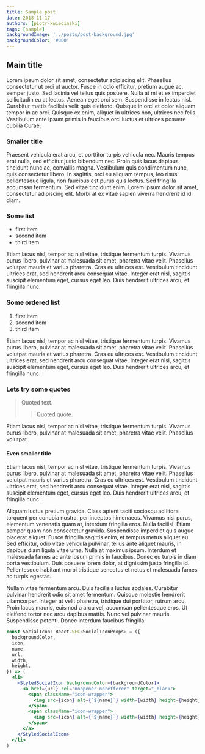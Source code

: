 ```yaml
---
title: Sample post
date: 2018-11-17
authors: [piotr-kwiecinski]
tags: [sample]
backgroundImage: '../posts/post-background.jpg'
backgroundColor: '#000'
---
```


## Main title

Lorem ipsum dolor sit amet, consectetur adipiscing elit. Phasellus consectetur ut orci ut auctor. Fusce in odio efficitur, pretium augue ac, semper justo. Sed lacinia vel tellus quis posuere. Nulla at mi et ex imperdiet sollicitudin eu at lectus. Aenean eget orci sem. Suspendisse in lectus nisl. Curabitur mattis facilisis velit quis eleifend. Quisque in orci et dolor aliquam tempor in ac orci. Quisque ex enim, aliquet in ultrices non, ultrices nec felis. Vestibulum ante ipsum primis in faucibus orci luctus et ultrices posuere cubilia Curae;

### Smaller title

Praesent vehicula erat arcu, et porttitor turpis vehicula nec. Mauris tempus erat nulla, sed efficitur justo bibendum nec. Proin quis lacus dapibus, tincidunt nunc ac, convallis magna. Vestibulum quis condimentum nunc, quis consectetur libero. In sagittis, orci eu aliquam tempus, leo risus pellentesque ligula, non faucibus est purus quis lectus. Sed fringilla accumsan fermentum. Sed vitae tincidunt enim. Lorem ipsum dolor sit amet, consectetur adipiscing elit. Morbi at ex vitae sapien viverra hendrerit id id diam.

### Some list

- first item
- second item
- third item

Etiam lacus nisl, tempor ac nisl vitae, tristique fermentum turpis. Vivamus purus libero, pulvinar at malesuada sit amet, pharetra vitae velit. Phasellus volutpat mauris et varius pharetra. Cras eu ultrices est. Vestibulum tincidunt ultrices erat, sed hendrerit arcu consequat vitae. Integer erat nisl, sagittis suscipit elementum eget, cursus eget leo. Duis hendrerit ultrices arcu, et fringilla nunc.

### Some ordered list

1. first item
2. second item
3. third item

Etiam lacus nisl, tempor ac nisl vitae, tristique fermentum turpis. Vivamus purus libero, pulvinar at malesuada sit amet, pharetra vitae velit. Phasellus volutpat mauris et varius pharetra. Cras eu ultrices est. Vestibulum tincidunt ultrices erat, sed hendrerit arcu consequat vitae. Integer erat nisl, sagittis suscipit elementum eget, cursus eget leo. Duis hendrerit ultrices arcu, et fringilla nunc.

### Lets try some quotes

> Quoted text.
>
> > Quoted quote.

Etiam lacus nisl, tempor ac nisl vitae, tristique fermentum turpis. Vivamus purus libero, pulvinar at malesuada sit amet, pharetra vitae velit. Phasellus volutpat

#### Even smaller title

Etiam lacus nisl, tempor ac nisl vitae, tristique fermentum turpis. Vivamus purus libero, pulvinar at malesuada sit amet, pharetra vitae velit. Phasellus volutpat mauris et varius pharetra. Cras eu ultrices est. Vestibulum tincidunt ultrices erat, sed hendrerit arcu consequat vitae. Integer erat nisl, sagittis suscipit elementum eget, cursus eget leo. Duis hendrerit ultrices arcu, et fringilla nunc.

Aliquam luctus pretium gravida. Class aptent taciti sociosqu ad litora torquent per conubia nostra, per inceptos himenaeos. Vivamus nisl purus, elementum venenatis quam at, interdum fringilla eros. Nulla facilisi. Etiam semper quam non consectetur gravida. Suspendisse imperdiet quis augue placerat aliquet. Fusce fringilla sagittis enim, et tempus metus aliquet eu. Sed efficitur, odio vitae vehicula pulvinar, tellus ante aliquet mauris, in dapibus diam ligula vitae urna. Nulla at maximus ipsum. Interdum et malesuada fames ac ante ipsum primis in faucibus. Donec eu turpis in diam porta vestibulum. Duis posuere lorem dolor, at dignissim justo fringilla id. Pellentesque habitant morbi tristique senectus et netus et malesuada fames ac turpis egestas.

Nullam vitae fermentum arcu. Duis facilisis luctus sodales. Curabitur pulvinar hendrerit odio sit amet fermentum. Quisque molestie hendrerit ullamcorper. Integer at velit pharetra, tristique dui porttitor, rutrum arcu. Proin lacus mauris, euismod a arcu vel, accumsan pellentesque eros. Ut eleifend tortor nec arcu dapibus mattis. Nunc vel pulvinar mauris. Suspendisse potenti. Donec interdum faucibus fringilla.

```jsx
const SocialIcon: React.SFC<SocialIconProps> = ({
  backgroundColor,
  icon,
  name,
  url,
  width,
  height,
}) => (
  <li>
    <StyledSocialIcon backgroundColor={backgroundColor}>
      <a href={url} rel="noopener norefferer" target="_blank">
        <span className="icon-wrapper">
          <img src={icon} alt={`${name}`} width={width} height={height} />
        </span>
        <span className="icon-wrapper">
          <img src={icon} alt={`${name}`} width={width} height={height} />
        </span>
      </a>
    </StyledSocialIcon>
  </li>
)
```
